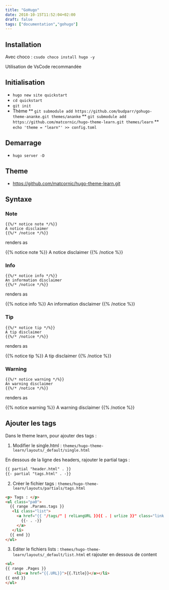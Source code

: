 ```yaml
---
title: "GoHugo"
date: 2018-10-15T11:52:04+02:00
draft: false
tags: ["documentation","gohugo"]
---
```


## Installation

Avec choco : `csudo choco install hugo -y`

Utilisation de VsCode recommandée

## Initialisation

* `hugo new site quickstart`
* `cd quickstart` 
* `git init`
* Thème
** `git submodule add https://github.com/budparr/gohugo-theme-ananke.git themes/ananke`
** `git submodule add https://github.com/matcornic/hugo-theme-learn.git themes/learn`
**  `echo 'theme = "learn"' >> config.toml`

## Demarrage 
* `hugo server -D`

## Theme 

* https://github.com/matcornic/hugo-theme-learn.git

## Syntaxe

### Note

```
{{%/* notice note */%}}
A notice disclaimer
{{%/* /notice */%}}
```

renders as

{{% notice note %}}
A notice disclaimer
{{% /notice %}}

### Info

```
{{%/* notice info */%}}
An information disclaimer
{{%/* /notice */%}}
```

renders as

{{% notice info %}}
An information disclaimer
{{% /notice %}}

### Tip

```
{{%/* notice tip */%}}
A tip disclaimer
{{%/* /notice */%}}
```

renders as

{{% notice tip %}}
A tip disclaimer
{{% /notice %}}

### Warning

```
{{%/* notice warning */%}}
An warning disclaimer
{{%/* /notice */%}}
```

renders as

{{% notice warning %}}
A warning disclaimer
{{% /notice %}}

## Ajouter les tags

Dans le theme learn, pour ajouter des tags : 

1. Modifier le single.html  : `themes/hugo-theme-learn/layouts/_default/single.html`

En dessous de la ligne des headers, rajouter le partial tags : 

```html
{{ partial "header.html" . }}
{{- partial "tags.html" . -}}
```

2. Créer le fichier tags : `themes/hugo-theme-learn/layouts/partials/tags.html`

```html
<p> Tags : </p>
<ul class="pa0">
  {{ range .Params.tags }}
   <li class="list">
     <a href="{{ "/tags/" | relLangURL }}{{ . | urlize }}" class="link f5 grow no-underline br-pill ba ph3 pv2 mb2 dib black sans-serif">
       {{- . -}}
     </a>
   </li>
  {{ end }}
</ul>
```

3. Editer le fichiers lists : `themes/hugo-theme-learn/layouts/_default/list.html` et rajouter en dessous de content

```html
<ul>
{{ range .Pages }}
	<li><a href="{{.URL}}">{{.Title}}</a></li>
{{ end }}
</ul>
```